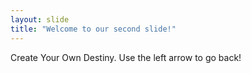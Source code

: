 ```yaml
---
layout: slide
title: "Welcome to our second slide!"
---
```

Create Your Own Destiny.
Use the left arrow to go back!
